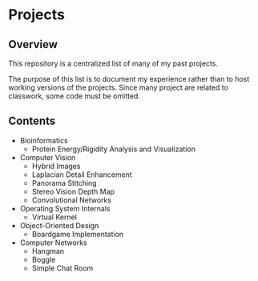 # Projects

## Overview
This repository is a centralized list of many of my past projects. 

The purpose of this list is to document my experience rather than to host working versions of the projects. Since many project are related to classwork, some code must be omitted.

## Contents
- Bioinformatics
  - Protein Energy/Rigidity Analysis and Visualization
- Computer Vision
  - Hybrid Images
  - Laplacian Detail Enhancement
  - Panorama Stitching
  - Stereo Vision Depth Map
  - Convolutional Networks
- Operating System Internals
  - Virtual Kernel
- Object-Oriented Design
  - Boardgame Implementation
- Computer Networks
  - Hangman
  - Boggle
  - Simple Chat Room
  

  
